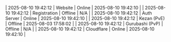 | 2025-08-10 19:42:12 | Website | Online | 2025-08-10 19:42:10 |
| 2025-08-10 19:42:12 | Registration | Offline | N/A |
| 2025-08-10 19:42:12 | Auth Server | Online | 2025-08-10 19:42:10 |
| 2025-08-10 19:42:12 | Kezan (PvE) | Offline | 2025-08-03 17:58:02 |
| 2025-08-10 19:42:12 | Gurubashi (PvP) | Offline | N/A |
| 2025-08-10 19:42:12 | Cloudflare | Online | 2025-08-10 19:42:10 |
